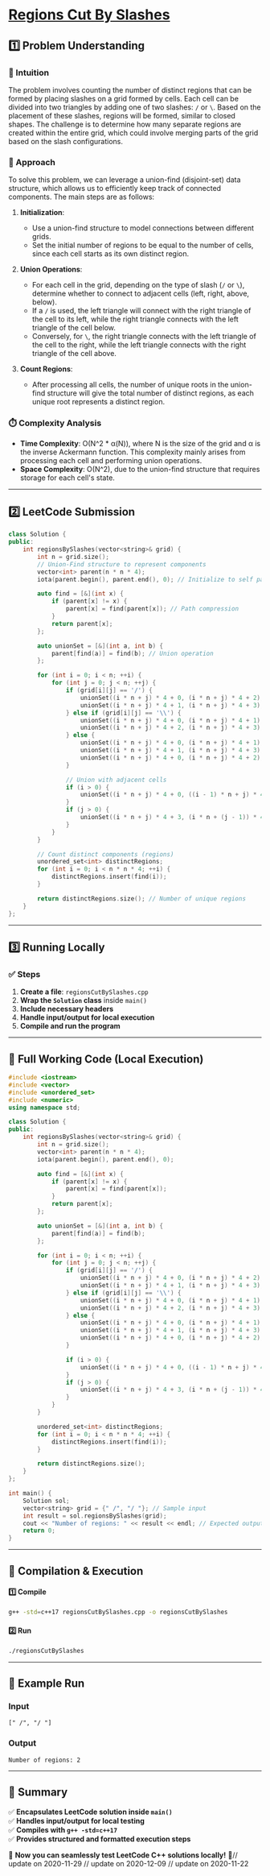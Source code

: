 # **[Regions Cut By Slashes](https://leetcode.com/problems/regions-cut-by-slashes/description/)**  

## **1️⃣ Problem Understanding**  
### **📌 Intuition**  
The problem involves counting the number of distinct regions that can be formed by placing slashes on a grid formed by cells. Each cell can be divided into two triangles by adding one of two slashes: `/` or `\`. Based on the placement of these slashes, regions will be formed, similar to closed shapes. The challenge is to determine how many separate regions are created within the entire grid, which could involve merging parts of the grid based on the slash configurations.

### **🚀 Approach**  
To solve this problem, we can leverage a union-find (disjoint-set) data structure, which allows us to efficiently keep track of connected components. The main steps are as follows:

1. **Initialization**:
   - Use a union-find structure to model connections between different grids.
   - Set the initial number of regions to be equal to the number of cells, since each cell starts as its own distinct region.

2. **Union Operations**:
   - For each cell in the grid, depending on the type of slash (`/` or `\`), determine whether to connect to adjacent cells (left, right, above, below). 
   - If a `/` is used, the left triangle will connect with the right triangle of the cell to its left, while the right triangle connects with the left triangle of the cell below.
   - Conversely, for `\`, the right triangle connects with the left triangle of the cell to the right, while the left triangle connects with the right triangle of the cell above.

3. **Count Regions**:
   - After processing all cells, the number of unique roots in the union-find structure will give the total number of distinct regions, as each unique root represents a distinct region.

### **⏱️ Complexity Analysis**  
- **Time Complexity**: O(N^2 * α(N)), where N is the size of the grid and α is the inverse Ackermann function. This complexity mainly arises from processing each cell and performing union operations.
- **Space Complexity**: O(N^2), due to the union-find structure that requires storage for each cell's state.

---  

## **2️⃣ LeetCode Submission**  
```cpp
class Solution {
public:
    int regionsBySlashes(vector<string>& grid) {
        int n = grid.size();
        // Union-Find structure to represent components
        vector<int> parent(n * n * 4);
        iota(parent.begin(), parent.end(), 0); // Initialize to self parent

        auto find = [&](int x) {
            if (parent[x] != x) {
                parent[x] = find(parent[x]); // Path compression
            }
            return parent[x];
        };

        auto unionSet = [&](int a, int b) {
            parent[find(a)] = find(b); // Union operation
        };

        for (int i = 0; i < n; ++i) {
            for (int j = 0; j < n; ++j) {
                if (grid[i][j] == '/') {
                    unionSet((i * n + j) * 4 + 0, (i * n + j) * 4 + 2); // top left to bottom right
                    unionSet((i * n + j) * 4 + 1, (i * n + j) * 4 + 3); // top right to bottom left
                } else if (grid[i][j] == '\\') {
                    unionSet((i * n + j) * 4 + 0, (i * n + j) * 4 + 1); // top left to top right
                    unionSet((i * n + j) * 4 + 2, (i * n + j) * 4 + 3); // bottom left to bottom right
                } else {
                    unionSet((i * n + j) * 4 + 0, (i * n + j) * 4 + 1); // top left to top right
                    unionSet((i * n + j) * 4 + 1, (i * n + j) * 4 + 3); // top right to bottom right
                    unionSet((i * n + j) * 4 + 0, (i * n + j) * 4 + 2); // top left to bottom left
                }

                // Union with adjacent cells
                if (i > 0) {
                    unionSet((i * n + j) * 4 + 0, ((i - 1) * n + j) * 4 + 2); // top edge connection
                }
                if (j > 0) {
                    unionSet((i * n + j) * 4 + 3, (i * n + (j - 1)) * 4 + 1); // left edge connection
                }
            }
        }

        // Count distinct components (regions)
        unordered_set<int> distinctRegions;
        for (int i = 0; i < n * n * 4; ++i) {
            distinctRegions.insert(find(i));
        }

        return distinctRegions.size(); // Number of unique regions
    }
};
```  

---  

## **3️⃣ Running Locally**  
### **✅ Steps**  
1. **Create a file**: `regionsCutBySlashes.cpp`  
2. **Wrap the `Solution` class** inside `main()`  
3. **Include necessary headers**  
4. **Handle input/output for local execution**  
5. **Compile and run the program**  

---  

## **📝 Full Working Code (Local Execution)**  
```cpp
#include <iostream>
#include <vector>
#include <unordered_set>
#include <numeric>
using namespace std;

class Solution {
public:
    int regionsBySlashes(vector<string>& grid) {
        int n = grid.size();
        vector<int> parent(n * n * 4);
        iota(parent.begin(), parent.end(), 0);

        auto find = [&](int x) {
            if (parent[x] != x) {
                parent[x] = find(parent[x]);
            }
            return parent[x];
        };

        auto unionSet = [&](int a, int b) {
            parent[find(a)] = find(b);
        };

        for (int i = 0; i < n; ++i) {
            for (int j = 0; j < n; ++j) {
                if (grid[i][j] == '/') {
                    unionSet((i * n + j) * 4 + 0, (i * n + j) * 4 + 2);
                    unionSet((i * n + j) * 4 + 1, (i * n + j) * 4 + 3);
                } else if (grid[i][j] == '\\') {
                    unionSet((i * n + j) * 4 + 0, (i * n + j) * 4 + 1);
                    unionSet((i * n + j) * 4 + 2, (i * n + j) * 4 + 3);
                } else {
                    unionSet((i * n + j) * 4 + 0, (i * n + j) * 4 + 1);
                    unionSet((i * n + j) * 4 + 1, (i * n + j) * 4 + 3);
                    unionSet((i * n + j) * 4 + 0, (i * n + j) * 4 + 2);
                }

                if (i > 0) {
                    unionSet((i * n + j) * 4 + 0, ((i - 1) * n + j) * 4 + 2);
                }
                if (j > 0) {
                    unionSet((i * n + j) * 4 + 3, (i * n + (j - 1)) * 4 + 1);
                }
            }
        }

        unordered_set<int> distinctRegions;
        for (int i = 0; i < n * n * 4; ++i) {
            distinctRegions.insert(find(i));
        }

        return distinctRegions.size();
    }
};

int main() {
    Solution sol;
    vector<string> grid = {" /", "/ "}; // Sample input
    int result = sol.regionsBySlashes(grid);
    cout << "Number of regions: " << result << endl; // Expected output: 2
    return 0;
}
```  

---  

## **🔧 Compilation & Execution**  
#### **1️⃣ Compile**  
```bash
g++ -std=c++17 regionsCutBySlashes.cpp -o regionsCutBySlashes
```  

#### **2️⃣ Run**  
```bash
./regionsCutBySlashes
```  

---  

## **🎯 Example Run**  
### **Input**  
```
[" /", "/ "]
```  
### **Output**  
```
Number of regions: 2
```  

---  

## **📌 Summary**  
✅ **Encapsulates LeetCode solution inside `main()`**  
✅ **Handles input/output for local testing**  
✅ **Compiles with `g++ -std=c++17`**  
✅ **Provides structured and formatted execution steps**  

🚀 **Now you can seamlessly test LeetCode C++ solutions locally!** 🚀// update on 2020-11-29
// update on 2020-12-09
// update on 2020-11-22
